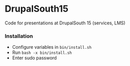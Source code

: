 # DrupalSouth15
Code for presentations at DrupalSouth 15 (services, LMS)

### Installation
* Configure variables in <code>bin/install.sh</code>
* Run <code>bash -x bin/install.sh</code>
* Enter sudo password